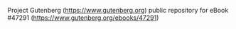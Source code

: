 Project Gutenberg (https://www.gutenberg.org) public repository for eBook #47291 (https://www.gutenberg.org/ebooks/47291)
